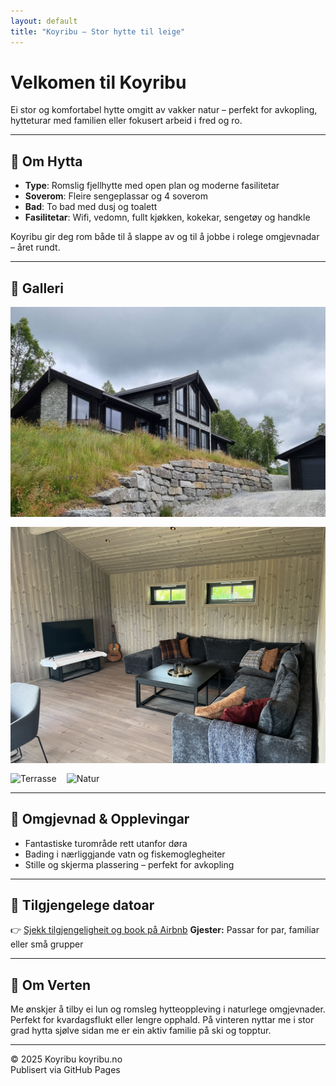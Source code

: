 ```yaml
---
layout: default
title: "Koyribu – Stor hytte til leige"
---
```


# Velkomen til **Koyribu**

Ei stor og komfortabel hytte omgitt av vakker natur – perfekt for avkopling, hytteturar med familien eller fokusert arbeid i fred og ro.

---

## 🏡 Om Hytta
- **Type**: Romslig fjellhytte med open plan og moderne fasilitetar
- **Soverom**: Fleire sengeplassar og 4 soverom
- **Bad**: To bad med dusj og toalett
- **Fasilitetar**: Wifi, vedomn, fullt kjøkken, kokekar, sengetøy og handkle

Koyribu gir deg rom både til å slappe av og til å jobbe i rolege omgjevnadar – året rundt.

---

## 📸 Galleri
<div style="display:flex; gap:1rem; flex-wrap:wrap;">
  <img src="img/hytta-sommar.jpeg" alt="Hytta på sommaren" style="max-width:100%;height:auto;">
  <img src="img/stove-20220704_174032308_iOS.jpeg" alt="Stove" style="max-width:100%;height:auto;">
  <img src="img/terrasse.iagv" alt="Terrasse" style="max-width:100%;height:auto;">
  <img src="img/mot-rindabotn-20220806_150411.jpg" alt="Natur" style="max-width:100%;height:auto;">
</div>

---

## 🌲 Omgjevnad & Opplevingar
- Fantastiske turområde rett utanfor døra
- Bading i nærliggjande vatn og fiskemoglegheiter
- Stille og skjerma plassering – perfekt for avkopling

---

## 📅 Tilgjengelege datoar
 👉 [Sjekk tilgjengeligheit og book på Airbnb](https://www.airbnb.no/rooms/902164708584277005?check_in=2025-07-03&check_out=2025-07-06&guests=1&adults=1)
**Gjester:** Passar for par, familiar eller små grupper  

---

## 💬 Om Verten
Me ønskjer å tilby ei lun og romsleg hytteoppleving i naturlege omgjevnader. Perfekt for kvardagsflukt eller lengre opphald. På vinteren nyttar me i stor grad hytta sjølve sidan me er ein aktiv familie på ski og topptur.


---

© 2025 Koyribu koyribu.no  
Publisert via GitHub Pages
